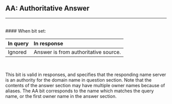 ## AA: Authoritative Answer
---

<br/>
#### When bit set:
<br/>

In query   | In response               
:-------|:---------------------
Ignored | Answer is from authoritative source.
<br/>

This bit is valid in responses, and specifies that the responding name server 
is an authority for the domain name in question section.
Note that the contents of the answer section may have multiple owner names
because of aliases. The AA bit corresponds to the name which matches the 
query name, or the first owner name in the answer section.

